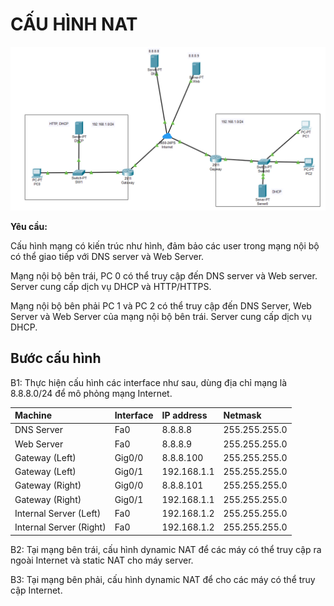 # CẤU HÌNH NAT

![Topology](./img/topology.png)

**Yêu cầu:**

Cấu hình mạng có kiến trúc như hình, đảm bảo các user trong mạng nội bộ có thể giao tiếp với DNS server và Web Server.

Mạng nội bộ bên trái, PC 0 có thể truy cập đến DNS server và Web server. Server cung cấp dịch vụ DHCP và HTTP/HTTPS.

Mạng nội bộ bên phải PC 1 và PC 2 có thể truy cập đến DNS Server, Web Server và Web Server của mạng nội bộ bên trái. Server cung cấp dịch vụ DHCP.

## Bước cấu hình

B1: Thực hiện cấu hình các interface như sau, dùng địa chỉ mạng là 8.8.8.0/24 để mô phỏng mạng Internet.

|Machine|Interface|IP address|Netmask|
|:------|:--------|:---------|:------|
|DNS Server|Fa0|8.8.8.8|255.255.255.0|
|Web Server|Fa0|8.8.8.9|255.255.255.0|
|Gateway (Left)|Gig0/0|8.8.8.100|255.255.255.0|
|Gateway (Left)|Gig0/1|192.168.1.1|255.255.255.0|
|Gateway (Right)|Gig0/0|8.8.8.101|255.255.255.0|
|Gateway (Right)|Gig0/1|192.168.1.1|255.255.255.0|
|Internal Server (Left)|Fa0|192.168.1.2|255.255.255.0|
|Internal Server (Right)|Fa0|192.168.1.2|255.255.255.0|

B2: Tại mạng bên trái, cấu hình dynamic NAT để các máy có thể truy cập ra ngoài Internet và static NAT cho máy server.

B3: Tại mạng bên phải, cấu hình dynamic NAT để cho các máy có thể truy cập Internet.
